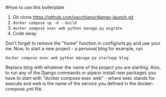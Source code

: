 #How to use this boilerplate


1. Git clone https://github.com/vacchiano/django-launch.git
2. `docker compose up -d --build`
3. `docker compose exec web python manage.py migrate`
4. Code away


Don't forget to remove the "home" function in config/urls.py and use your ow. Now, to start a new project - a personal blog for example, run 

`docker compose exec web python manage.py startapp blog`

Replace blog with whatever the name of the project you are starting. Also, to run any of the Django commands or pipenv install new packages you have to start with "docker compose exec web" - where exec stands for execute and web is the name of the service you defined in the docker-compose.yml file.